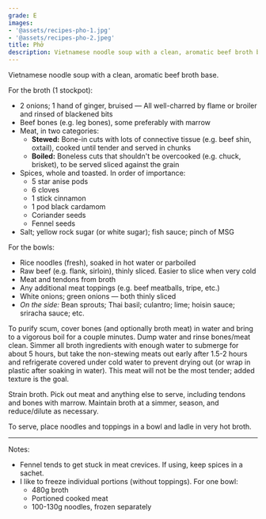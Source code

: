 ```yaml
---
grade: E
images:
- '@assets/recipes-pho-1.jpg'
- '@assets/recipes-pho-2.jpeg'
title: Phở
description: Vietnamese noodle soup with a clean, aromatic beef broth base.
---
```

Vietnamese noodle soup with a clean, aromatic beef broth base.

For the broth (1 stockpot):
- 2 onions; 1 hand of ginger, bruised — All well-charred by flame or broiler and rinsed of blackened bits
- Beef bones (e.g. leg bones), some preferably with marrow
- Meat, in two categories:
    - **Stewed:** Bone-in cuts with lots of connective tissue (e.g. beef shin, oxtail), cooked until tender and served in chunks 
    - **Boiled:** Boneless cuts that shouldn't be overcooked (e.g. chuck, brisket), to be served sliced against the grain
- Spices, whole and toasted. In order of importance:
    - 5 star anise pods
    - 6 cloves
    - 1 stick cinnamon
    - 1 pod black cardamom
    - Coriander seeds
    - Fennel seeds
- Salt; yellow rock sugar (or white sugar); fish sauce; pinch of MSG

For the bowls:
- Rice noodles (fresh), soaked in hot water or parboiled 
- Raw beef (e.g. flank, sirloin), thinly sliced. Easier to slice when very cold
- Meat and tendons from broth
- Any additional meat toppings (e.g. beef meatballs, tripe, etc.)
- White onions; green onions — both thinly sliced
- *On the side:* Bean sprouts; Thai basil; culantro; lime; hoisin sauce; sriracha sauce; etc.


To purify scum, cover bones (and optionally broth meat) in water and bring to a vigorous boil for a couple minutes. Dump water and rinse bones/meat clean. Simmer all broth ingredients with enough water to submerge for about 5 hours, but take the non-stewing meats out early after 1.5-2 hours and refrigerate covered under cold water to prevent drying out (or wrap in plastic after soaking in water). This meat will not be the most tender; added texture is the goal.

Strain broth. Pick out meat and anything else to serve, including tendons and bones with marrow. Maintain broth at a simmer, season, and reduce/dilute as necessary. 

To serve, place noodles and toppings in a bowl and ladle in very hot broth. 

***

Notes:
- Fennel tends to get stuck in meat crevices. If using, keep spices in a sachet.
- I like to freeze individual portions (without toppings). For one bowl:
    - 480g broth
    - Portioned cooked meat
    - 100-130g noodles, frozen separately